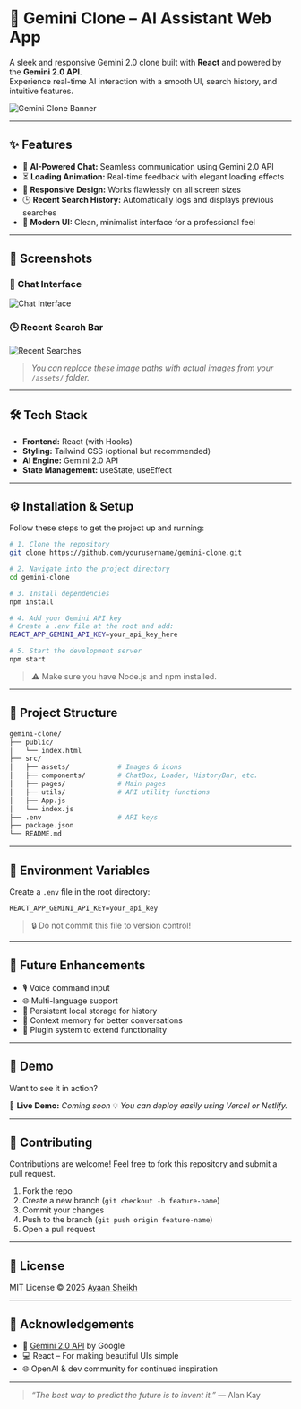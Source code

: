 # 🌟 Gemini Clone – AI Assistant Web App

A sleek and responsive Gemini 2.0 clone built with **React** and powered by the **Gemini 2.0 API**.  
Experience real-time AI interaction with a smooth UI, search history, and intuitive features.

![Gemini Clone Banner](./assets/banner.png)

---

## ✨ Features

- 🤖 **AI-Powered Chat:** Seamless communication using Gemini 2.0 API
- ⏳ **Loading Animation:** Real-time feedback with elegant loading effects
- 📱 **Responsive Design:** Works flawlessly on all screen sizes
- 🕒 **Recent Search History:** Automatically logs and displays previous searches
- 🎨 **Modern UI:** Clean, minimalist interface for a professional feel

---

## 📸 Screenshots

### 💬 Chat Interface  
![Chat Interface](./assets/chat-interface.png)

### 🕒 Recent Search Bar  
![Recent Searches](./assets/recent-searches.png)

> _You can replace these image paths with actual images from your `/assets/` folder._

---

## 🛠️ Tech Stack

- **Frontend:** React (with Hooks)
- **Styling:** Tailwind CSS (optional but recommended)
- **AI Engine:** Gemini 2.0 API
- **State Management:** useState, useEffect

---

## ⚙️ Installation & Setup

Follow these steps to get the project up and running:

```bash
# 1. Clone the repository
git clone https://github.com/yourusername/gemini-clone.git

# 2. Navigate into the project directory
cd gemini-clone

# 3. Install dependencies
npm install

# 4. Add your Gemini API key
# Create a .env file at the root and add:
REACT_APP_GEMINI_API_KEY=your_api_key_here

# 5. Start the development server
npm start
````

> ⚠️ Make sure you have Node.js and npm installed.

---

## 📁 Project Structure

```bash
gemini-clone/
├── public/
│   └── index.html
├── src/
│   ├── assets/            # Images & icons
│   ├── components/        # ChatBox, Loader, HistoryBar, etc.
│   ├── pages/             # Main pages
│   ├── utils/             # API utility functions
│   ├── App.js
│   └── index.js
├── .env                   # API keys
├── package.json
└── README.md
```

---

## 🔐 Environment Variables

Create a `.env` file in the root directory:

```env
REACT_APP_GEMINI_API_KEY=your_api_key
```

> 🔒 Do not commit this file to version control!

---

## 🚧 Future Enhancements

* 🎙️ Voice command input
* 🌐 Multi-language support
* 💾 Persistent local storage for history
* 🧠 Context memory for better conversations
* 🧩 Plugin system to extend functionality

---

## 🧪 Demo

Want to see it in action?

🔗 **Live Demo:** *Coming soon*
💡 *You can deploy easily using Vercel or Netlify.*

---

## 🤝 Contributing

Contributions are welcome!
Feel free to fork this repository and submit a pull request.

1. Fork the repo
2. Create a new branch (`git checkout -b feature-name`)
3. Commit your changes
4. Push to the branch (`git push origin feature-name`)
5. Open a pull request

---

## 📄 License

MIT License © 2025 [Ayaan Sheikh](https://github.com/Ayaan-sk)

---

## 🙌 Acknowledgements

* 🧠 [Gemini 2.0 API](https://ai.google.dev/gemini-api) by Google
* 💻 React – For making beautiful UIs simple
* 🌐 OpenAI & dev community for continued inspiration

---

> *“The best way to predict the future is to invent it.”* — Alan Kay

```
